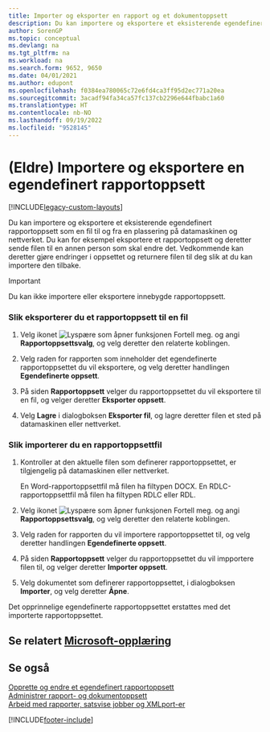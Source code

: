 ```yaml
---
title: Importer og eksporter en rapport og et dokumentoppsett
description: Du kan importere og eksportere et eksisterende egendefinert rapportoppsett som en fil til og fra en plassering på datamaskinen og nettverket.
author: SorenGP
ms.topic: conceptual
ms.devlang: na
ms.tgt_pltfrm: na
ms.workload: na
ms.search.form: 9652, 9650
ms.date: 04/01/2021
ms.author: edupont
ms.openlocfilehash: f0384ea780065c72e6fd4ca3ff95d2ec771a20ea
ms.sourcegitcommit: 3acadf94fa34ca57fc137cb2296e644fbabc1a60
ms.translationtype: HT
ms.contentlocale: nb-NO
ms.lasthandoff: 09/19/2022
ms.locfileid: "9528145"
---
```

# <a name="legacy-import-and-export-custom-report-layouts"></a>(Eldre) Importere og eksportere en egendefinert rapportoppsett

[!INCLUDE[legacy-custom-layouts](includes/legacy-custom-layouts.md)]

Du kan importere og eksportere et eksisterende egendefinert rapportoppsett som en fil til og fra en plassering på datamaskinen og nettverket. Du kan for eksempel eksportere et rapportoppsett og deretter sende filen til en annen person som skal endre det. Vedkommende kan deretter gjøre endringer i oppsettet og returnere filen til deg slik at du kan importere den tilbake.  

> [!IMPORTANT]  
>  Du kan ikke importere eller eksportere innebygde rapportoppsett.  

### <a name="to-export-a-report-layout-to-a-file"></a>Slik eksporterer du et rapportoppsett til en fil  

1.  Velg ikonet ![Lyspære som åpner funksjonen Fortell meg.](media/ui-search/search_small.png "Fortell hva du vil gjøre") og angi **Rapportoppsettsvalg**, og velg deretter den relaterte koblingen.  

2.  Velg raden for rapporten som inneholder det egendefinerte rapportoppsettet du vil eksportere, og velg deretter handlingen **Egendefinerte oppsett**.  

3.  På siden **Rapportoppsett** velger du rapportoppsettet du vil eksportere til en fil, og velger deretter **Eksporter oppsett**.  

4.  Velg **Lagre** i dialogboksen **Eksporter fil**, og lagre deretter filen et sted på datamaskinen eller nettverket.  

### <a name="to-import-a-report-layout-file"></a>Slik importerer du en rapportoppsettfil  

1.  Kontroller at den aktuelle filen som definerer rapportoppsettet, er tilgjengelig på datamaskinen eller nettverket.  

     En Word-rapportoppsettfil må filen ha filtypen DOCX. En RDLC-rapportoppsettfil må filen ha filtypen RDLC eller RDL.  

2.  Velg ikonet ![Lyspære som åpner funksjonen Fortell meg.](media/ui-search/search_small.png "Fortell hva du vil gjøre") og angi **Rapportoppsettsvalg**, og velg deretter den relaterte koblingen.  

3.  Velg raden for rapporten du vil importere rapportoppsettet til, og velg deretter handlingen **Egendefinerte oppsett**.  

4.  På siden **Rapportoppsett** velger du rapportoppsettet du vil impportere filen til, og velger deretter **Importer oppsett**.  

5.  Velg dokumentet som definerer rapportoppsettet, i dialogboksen **Importer**, og velg deretter **Åpne**.  

 Det opprinnelige egendefinerte rapportoppsettet erstattes med det importerte rapportoppsettet.  

## <a name="see-related-microsoft-training"></a>Se relatert [Microsoft-opplæring](/training/modules/change-documents-dynamics-365-business-central/index)

## <a name="see-also"></a>Se også

[Opprette og endre et egendefinert rapportoppsett](ui-how-create-custom-report-layout.md)   
[Administrer rapport- og dokumentoppsett](ui-manage-report-layouts.md)  
[Arbeid med rapporter, satsvise jobber og XMLport-er](ui-work-report.md)    


[!INCLUDE[footer-include](includes/footer-banner.md)]

